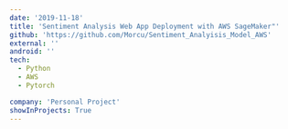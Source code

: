 ```yaml
---
date: '2019-11-18'
title: 'Sentiment Analysis Web App Deployment with AWS SageMaker"'
github: 'https://github.com/Morcu/Sentiment_Analyisis_Model_AWS'
external: ''
android: ''
tech:
  - Python
  - AWS
  - Pytorch

company: 'Personal Project'
showInProjects: True
---
```

